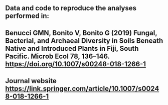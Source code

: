 
## Data and code to reproduce the analyses performed in:
## Benucci GMN, Bonito V, Bonito G (2019) Fungal, Bacterial, and Archaeal Diversity in Soils Beneath Native and Introduced Plants in Fiji, South Pacific. Microb Ecol 78, 136–146. https://doi.org/10.1007/s00248-018-1266-1

## Journal website https://link.springer.com/article/10.1007/s00248-018-1266-1

